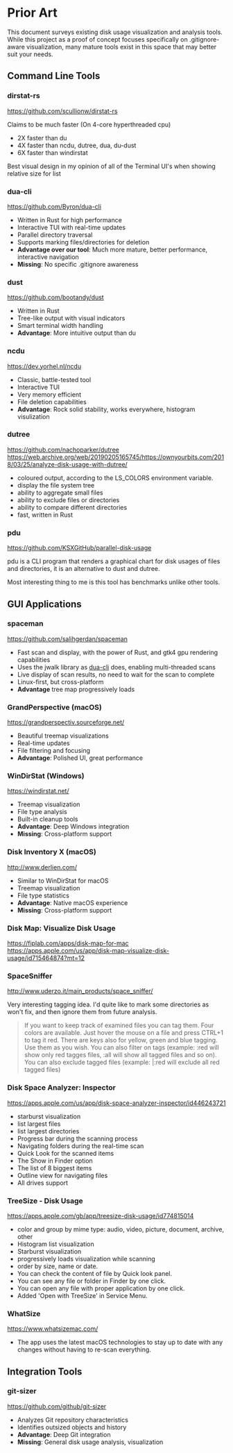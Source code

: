 # Prior Art

This document surveys existing disk usage visualization and analysis tools. While this project as a proof of concept focuses specifically on .gitignore-aware visualization, many mature tools exist in this space that may better suit your needs.

## Command Line Tools

### dirstat-rs

https://github.com/scullionw/dirstat-rs

Claims to be much faster (On 4-core hyperthreaded cpu)

- 2X faster than du
- 4X faster than ncdu, dutree, dua, du-dust
- 6X faster than windirstat

Best visual design in my opinion of all of the Terminal UI's when showing relative size for list

### dua-cli

https://github.com/Byron/dua-cli

- Written in Rust for high performance
- Interactive TUI with real-time updates
- Parallel directory traversal
- Supports marking files/directories for deletion
- **Advantage over our tool**: Much more mature, better performance, interactive navigation
- **Missing**: No specific .gitignore awareness

### dust

https://github.com/bootandy/dust

- Written in Rust
- Tree-like output with visual indicators
- Smart terminal width handling
- **Advantage**: More intuitive output than du

### ncdu

https://dev.yorhel.nl/ncdu

- Classic, battle-tested tool
- Interactive TUI
- Very memory efficient
- File deletion capabilities
- **Advantage**: Rock solid stability, works everywhere, histogram visulization

### dutree

https://github.com/nachoparker/dutree
https://web.archive.org/web/20190205165745/https://ownyourbits.com/2018/03/25/analyze-disk-usage-with-dutree/

- coloured output, according to the LS_COLORS environment variable.
- display the file system tree
- ability to aggregate small files
- ability to exclude files or directories
- ability to compare different directories
- fast, written in Rust

### pdu

https://github.com/KSXGitHub/parallel-disk-usage

pdu is a CLI program that renders a graphical chart for disk usages of files and directories, it is an alternative to dust and dutree.

Most interesting thing to me is this tool has benchmarks unlike other tools.

## GUI Applications

### spaceman

https://github.com/salihgerdan/spaceman

- Fast scan and display, with the power of Rust, and gtk4 gpu rendering capabilities
- Uses the jwalk library as [dua-cli](https://github.com/Byron/dua-cli/) does, enabling multi-threaded scans
- Live display of scan results, no need to wait for the scan to complete
- Linux-first, but cross-platform
- **Advantage** tree map progressively loads

### GrandPerspective (macOS)

https://grandperspectiv.sourceforge.net/

- Beautiful treemap visualizations
- Real-time updates
- File filtering and focusing
- **Advantage**: Polished UI, great performance

### WinDirStat (Windows)

https://windirstat.net/

- Treemap visualization
- File type analysis
- Built-in cleanup tools
- **Advantage**: Deep Windows integration
- **Missing**: Cross-platform support

### Disk Inventory X (macOS)

http://www.derlien.com/

- Similar to WinDirStat for macOS
- Treemap visualization
- File type statistics
- **Advantage**: Native macOS experience
- **Missing**: Cross-platform support

### Disk Map: Visualize Disk Usage

https://fiplab.com/apps/disk-map-for-mac
https://apps.apple.com/us/app/disk-map-visualize-disk-usage/id715464874?mt=12

### SpaceSniffer

http://www.uderzo.it/main_products/space_sniffer/

Very interesting tagging idea. I'd quite like to mark some directories as won't fix, and then ignore them from future analysis.

> If you want to keep track of examined files you can tag them. Four colors are available. Just hover the mouse on a file and press CTRL+1 to tag it red. There are keys also for yellow, green and blue tagging. Use them as you wish. You can also filter on tags (example: :red will show only red tagges files, :all will show all tagged files and so on). You can also exclude tagged files (example: |:red will exclude all red tagged files)

### Disk Space Analyzer: Inspector

https://apps.apple.com/us/app/disk-space-analyzer-inspector/id446243721

- starburst visualization
- list largest files
- list largest directories
- Progress bar during the scanning process
- Navigating folders during the real-time scan
- Quick Look for the scanned items
- The Show in Finder option
- The list of 8 biggest items
- Outline view for navigating files
- All drives support

### TreeSize - Disk Usage

https://apps.apple.com/gb/app/treesize-disk-usage/id774815014

- color and group by mime type: audio, video, picture, document, archive, other
- Histogram list visualization
- Starburst visualization
- progressively loads visualization while scanning
- order by size, name or date.
- You can check the content of file by Quick look panel.
- You can see any file or folder in Finder by one click.
- You can open any file with proper application by one click.
- Added 'Open with TreeSize' in Service Menu.

### WhatSize

https://www.whatsizemac.com/

- The app uses the latest macOS technologies to stay up to date with any changes without having to re-scan everything.

## Integration Tools

### git-sizer

https://github.com/github/git-sizer

- Analyzes Git repository characteristics
- Identifies outsized objects and history
- **Advantage**: Deep Git integration
- **Missing**: General disk usage analysis, visualization
